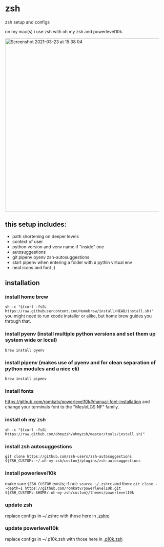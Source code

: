 # zsh
zsh setup and configs

on my mac(s) i use zsh with oh my zsh and powerlevel10k.

<img width="566" alt="Screenshot 2021-03-23 at 15 38 04" src="https://user-images.githubusercontent.com/36721/112163928-c5625d00-8bed-11eb-9c37-bbab79aa0532.png">

## this setup includes:
- path shortening on deeper levels
- context of user
- python version and venv name if "inside" one
- autosuggestions
- git pipenv pyenv zsh-autosuggestions
- start pipenv when entering a folder with a pythin virtual env
- neat icons and font ;)

## installation

### install home brew
```sh -c "$(curl -fsSL https://raw.githubusercontent.com/Homebrew/install/HEAD/install.sh)"```
you might need to run xcode installer or alike, but home brew guides you through that.

### install pyenv (install multiple python versions and set them up system wide or local)
```brew install pyenv```

### install pipenv (makes use of pyenv and for clean separation of python modules and a nice cli)
```brew install pipenv```

### install fonts
https://github.com/romkatv/powerlevel10k#manual-font-installation
and change your terminals font to the "MesloLGS NF" family.

### install oh my zsh
```sh -c "$(curl -fsSL https://raw.github.com/ohmyzsh/ohmyzsh/master/tools/install.sh)"```

### install zsh autosuggestions
```git clone https://github.com/zsh-users/zsh-autosuggestions ${ZSH_CUSTOM:-~/.oh-my-zsh/custom}/plugins/zsh-autosuggestions```

### install powerlevel10k
make sure ```$ZSH_CUSTOM``` exists; if not: ```source ~/.zshrc``` and then:
```git clone --depth=1 https://github.com/romkatv/powerlevel10k.git ${ZSH_CUSTOM:-$HOME/.oh-my-zsh/custom}/themes/powerlevel10k```

### update zsh
replace configs in ~/.zshrc with those here in [.zshrc](https://github.com/iham/zsh/blob/main/.zshrc)

### update powerlevel10k
replace configs in ~/.p10k.zsh with those here in [.p10k.zsh](https://github.com/iham/zsh/blob/main/.p10k.zsh)
